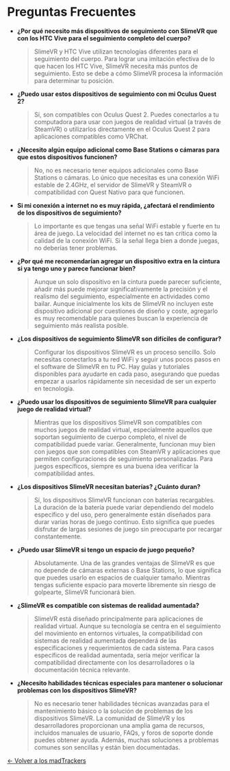 # Preguntas Frecuentes

- **¿Por qué necesito más dispositivos de seguimiento con SlimeVR que con los HTC Vive para el seguimiento completo del cuerpo?**
    
    > SlimeVR y HTC Vive utilizan tecnologías diferentes para el seguimiento del cuerpo. Para lograr una imitación efectiva de lo que hacen los HTC Vive, SlimeVR necesita más puntos de seguimiento. Esto se debe a cómo SlimeVR procesa la información para determinar tu posición.
    > 
- **¿Puedo usar estos dispositivos de seguimiento con mi Oculus Quest 2?**
    
    > Sí, son compatibles con Oculus Quest 2. Puedes conectarlos a tu computadora para usar con juegos de realidad virtual (a través de SteamVR) o utilizarlos directamente en el Oculus Quest 2 para aplicaciones compatibles como VRChat.
    > 
- **¿Necesito algún equipo adicional como Base Stations o cámaras para que estos dispositivos funcionen?**
    
    > No, no es necesario tener equipos adicionales como Base Stations o cámaras. Lo único que necesitas es una conexión WiFi estable de 2.4GHz, el servidor de SlimeVR y SteamVR o compatibilidad con Quest Nativo para que funcionen.
    > 
- **Si mi conexión a internet no es muy rápida, ¿afectará el rendimiento de los dispositivos de seguimiento?**
    
    > Lo importante es que tengas una señal WiFi estable y fuerte en tu área de juego. La velocidad del internet no es tan crítica como la calidad de la conexión WiFi. Si la señal llega bien a donde juegas, no deberías tener problemas.
    > 
- **¿Por qué me recomendarían agregar un dispositivo extra en la cintura si ya tengo uno y parece funcionar bien?**
    
    > Aunque un solo dispositivo en la cintura puede parecer suficiente, añadir más puede mejorar significativamente la precisión y el realismo del seguimiento, especialmente en actividades como bailar. Aunque inicialmente los kits de SlimeVR no incluyen este dispositivo adicional por cuestiones de diseño y coste, agregarlo es muy recomendable para quienes buscan la experiencia de seguimiento más realista posible.
    > 
- **¿Los dispositivos de seguimiento SlimeVR son difíciles de configurar?**
    
    > Configurar los dispositivos SlimeVR es un proceso sencillo. Solo necesitas conectarlos a tu red WiFi y seguir unos pocos pasos en el software de SlimeVR en tu PC. Hay guías y tutoriales disponibles para ayudarte en cada paso, asegurando que puedas empezar a usarlos rápidamente sin necesidad de ser un experto en tecnología.
    > 
- **¿Puedo usar los dispositivos de seguimiento SlimeVR para cualquier juego de realidad virtual?**
    
    > Mientras que los dispositivos SlimeVR son compatibles con muchos juegos de realidad virtual, especialmente aquellos que soportan seguimiento de cuerpo completo, el nivel de compatibilidad puede variar. Generalmente, funcionan muy bien con juegos que son compatibles con SteamVR y aplicaciones que permiten configuraciones de seguimiento personalizadas. Para juegos específicos, siempre es una buena idea verificar la compatibilidad antes.
    > 
- **¿Los dispositivos SlimeVR necesitan baterías? ¿Cuánto duran?**
    
    > Sí, los dispositivos SlimeVR funcionan con baterías recargables. La duración de la batería puede variar dependiendo del modelo específico y del uso, pero generalmente están diseñados para durar varias horas de juego continuo. Esto significa que puedes disfrutar de largas sesiones de juego sin preocuparte por recargar constantemente.
    > 
- **¿Puedo usar SlimeVR si tengo un espacio de juego pequeño?**
    
    > Absolutamente. Una de las grandes ventajas de SlimeVR es que no depende de cámaras externas o Base Stations, lo que significa que puedes usarlo en espacios de cualquier tamaño. Mientras tengas suficiente espacio para moverte libremente sin riesgo de golpearte, SlimeVR funcionará bien.
    > 
- **¿SlimeVR es compatible con sistemas de realidad aumentada?**
    
    > SlimeVR está diseñado principalmente para aplicaciones de realidad virtual. Aunque su tecnología se centra en el seguimiento del movimiento en entornos virtuales, la compatibilidad con sistemas de realidad aumentada dependerá de las especificaciones y requerimientos de cada sistema. Para casos específicos de realidad aumentada, sería mejor verificar la compatibilidad directamente con los desarrolladores o la documentación técnica relevante.
    > 
- **¿Necesito habilidades técnicas especiales para mantener o solucionar problemas con los dispositivos SlimeVR?**
    
    > No es necesario tener habilidades técnicas avanzadas para el mantenimiento básico o la solución de problemas de los dispositivos SlimeVR. La comunidad de SlimeVR y los desarrolladores proporcionan una amplia gama de recursos, incluidos manuales de usuario, FAQs, y foros de soporte donde puedes obtener ayuda. Además, muchas soluciones a problemas comunes son sencillas y están bien documentadas.
    > 

[← Volver a los madTrackers](../madTrackers%20d7f09ef5cfec4b69b2be9524e493e13d.md)